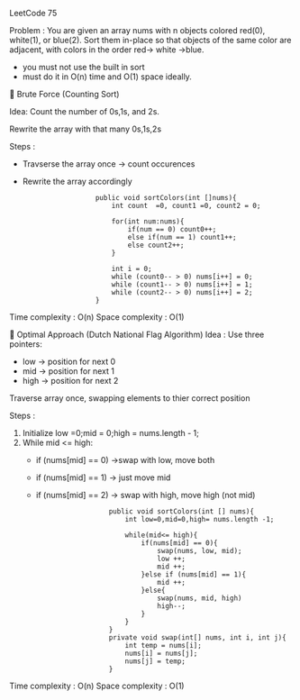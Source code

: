 LeetCode 75

Problem :
You are given an array nums with n objects colored red(0), white(1), or blue(2).
Sort them in-place so that objects of the same color are adjacent, with colors in the order red-> white ->blue.
- you must not use the built in sort
- must do it in O(n) time and O(1) space ideally.

🔹 Brute Force (Counting Sort)

Idea:
Count the number of 0s,1s, and 2s.

Rewrite the array with that many 0s,1s,2s

Steps :
- Travserse the array once -> count occurences
- Rewrite the array accordingly

                        public void sortColors(int []nums){
                            int count  =0, count1 =0, count2 = 0;

                            for(int num:nums){
                                if(num == 0) count0++;
                                else if(num == 1) count1++;
                                else count2++;
                            }

                            int i = 0;
                            while (count0-- > 0) nums[i++] = 0;
                            while (count1-- > 0) nums[i++] = 1;
                            while (count2-- > 0) nums[i++] = 2;
                        }
Time complexity : O(n)
Space complexity : O(1)

🔹 Optimal Approach (Dutch National Flag Algorithm)
Idea :
Use three pointers:
- low -> position for next 0
- mid -> position for next 1
- high -> position for next 2
 
Traverse array once, swapping elements to thier correct position

Steps :
1. Initialize low =0;mid = 0;high = nums.length - 1;
2. While mid <= high:
    - if (nums[mid] == 0) ->swap with low, move both
    - if (nums[mid] == 1) -> just move mid
    - if (nums[mid] == 2) -> swap with high, move high (not mid)

                            public void sortColors(int [] nums){
                                int low=0,mid=0,high= nums.length -1;

                                while(mid<= high){
                                    if(nums[mid] == 0){
                                        swap(nums, low, mid);
                                        low ++;
                                        mid ++;
                                    }else if (nums[mid] == 1){
                                        mid ++;
                                    }else{
                                        swap(nums, mid, high)
                                        high--;
                                    }
                                }
                            }
                            private void swap(int[] nums, int i, int j){
                                int temp = nums[i];
                                nums[i] = nums[j];
                                nums[j] = temp;
                            }

Time complexity : O(n)
Space complexity : O(1)
